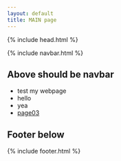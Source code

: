 ```yaml
---
layout: default
title: MAIN page
---
```

{% include head.html %}

{% include navbar.html %}
## Above should be navbar

- test my webpage
- hello
- yea
- [page03](https://thsieh4.github.io/page03)

## Footer below
{% include footer.html %}
